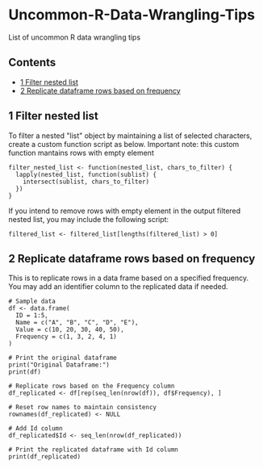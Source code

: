 # Uncommon-R-Data-Wrangling-Tips
List of uncommon R data wrangling tips

## Contents
- [1 Filter nested list](#1-Filter-nested-list)
- [2 Replicate dataframe rows based on frequency](#2-Replicate-dataframe-rows-based-on-frequency)


## 1 Filter nested list
To filter a nested "list" object by maintaining a list of selected characters, create a custom function script as below. Important note: this custom function mantains rows with empty element

```
filter_nested_list <- function(nested_list, chars_to_filter) {
  lapply(nested_list, function(sublist) {
    intersect(sublist, chars_to_filter)
  })
}
```

If you intend to remove rows with empty element in the output filtered nested list, you may include the following script:
```
filtered_list <- filtered_list[lengths(filtered_list) > 0]
```

## 2 Replicate dataframe rows based on frequency
This is to replicate rows in a data frame based on a specified frequency. 
You may add an identifier column to the replicated data if needed.

```
# Sample data
df <- data.frame(
  ID = 1:5,
  Name = c("A", "B", "C", "D", "E"),
  Value = c(10, 20, 30, 40, 50),
  Frequency = c(1, 3, 2, 4, 1)
)

# Print the original dataframe
print("Original Dataframe:")
print(df)

# Replicate rows based on the Frequency column
df_replicated <- df[rep(seq_len(nrow(df)), df$Frequency), ]

# Reset row names to maintain consistency
rownames(df_replicated) <- NULL

# Add Id column
df_replicated$Id <- seq_len(nrow(df_replicated))

# Print the replicated dataframe with Id column
print(df_replicated)
```

